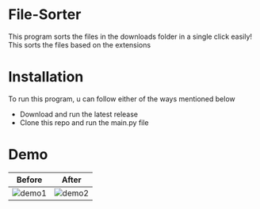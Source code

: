 # File-Sorter
This program sorts the files in the downloads folder in a single click easily! This sorts the files based on the extensions
# Installation
To run this program, u can follow either of the ways mentioned below
 - Download and run the latest release
 - Clone this repo and run the main.py file
# Demo 
| Before  | After |
| ------------- | ------------- |
|  ![demo1](https://i.imgur.com/BsTg24O.png)  |![demo2](https://i.imgur.com/hhTyEUB.png) |
